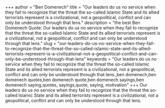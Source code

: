 +++
author = "Ben Domenech"
title = "Our leaders do us no service when they fail to recognize that the threat the so-called Islamic State and its allied terrorists represent is a civilizational, not a geopolitical, conflict and can only be understood through that lens."
description = "the best Ben Domenech Quote: Our leaders do us no service when they fail to recognize that the threat the so-called Islamic State and its allied terrorists represent is a civilizational, not a geopolitical, conflict and can only be understood through that lens."
slug = "our-leaders-do-us-no-service-when-they-fail-to-recognize-that-the-threat-the-so-called-islamic-state-and-its-allied-terrorists-represent-is-a-civilizational-not-a-geopolitical-conflict-and-can-only-be-understood-through-that-lens"
keywords = "Our leaders do us no service when they fail to recognize that the threat the so-called Islamic State and its allied terrorists represent is a civilizational, not a geopolitical, conflict and can only be understood through that lens.,ben domenech,ben domenech quotes,ben domenech quote,ben domenech sayings,ben domenech saying,quotes, sayings,quote, saying, motivation"
+++
Our leaders do us no service when they fail to recognize that the threat the so-called Islamic State and its allied terrorists represent is a civilizational, not a geopolitical, conflict and can only be understood through that lens.
